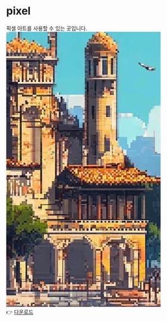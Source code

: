 # pixel
픽셀 아트를 사용할 수 있는 곳입니다.
![픽셀 아트](https://raw.githubusercontent.com/djarkgem/pixel/main/표지/slice_014.png)  
👉 [다운로드](https://raw.githubusercontent.com/djarkgem/pixel/main/표지/slice_014.png)
